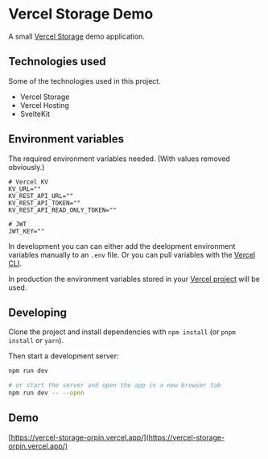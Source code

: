 # Vercel Storage Demo

A small [Vercel Storage](https://vercel.com/blog/vercel-storage) demo application.

## Technologies used

Some of the technologies used in this project.

- Vercel Storage
- Vercel Hosting
- SvelteKit

## Environment variables

The required environment variables needed. (With values removed obviously.)

```
# Vercel KV
KV_URL=""
KV_REST_API_URL=""
KV_REST_API_TOKEN=""
KV_REST_API_READ_ONLY_TOKEN=""

# JWT
JWT_KEY=""
```

In development you can can either add the deelopment environment variables manually to an `.env` file. Or you can pull variables with the [Vercel CLI](https://vercel.com/docs/cli/env).

In production the environment variables stored in your [Vercel project](https://vercel.com/docs/concepts/projects/environment-variables) will be used.

## Developing

Clone the project and install dependencies with `npm install` (or `pnpm install` or `yarn`).

Then start a development server:

```bash
npm run dev

# or start the server and open the app in a new browser tab
npm run dev -- --open
```

## Demo

[https://vercel-storage-orpin.vercel.app/](https://vercel-storage-orpin.vercel.app/)
